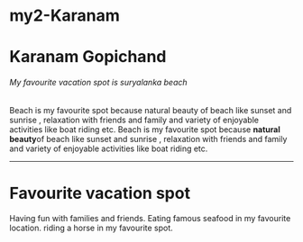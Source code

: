 # my2-Karanam
# Karanam Gopichand
###### My favourite vacation spot is suryalanka beach
Beach is my favourite spot because natural beauty of beach like sunset and sunrise , relaxation with friends and family and variety of enjoyable activities like boat riding etc.
Beach is my favourite spot because **natural beauty**of beach like sunset and sunrise , relaxation with friends and family and variety of enjoyable activities like boat riding etc.

***

# Favourite vacation spot
Having fun with families and friends.
Eating famous seafood in my favourite location.
riding a horse in my favourite spot.

